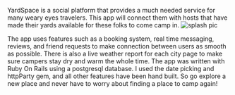 YardSpace is a social platform that provides a much needed service for many weary eyes travelers. This app will connect them with hosts that have made their yards available for these folks to come camp in.
<img class="text-center" src="http://i.imgur.com/wsDDL00.png" alt="splash pic">

The app uses features such as a booking system, real time messaging, reviews, and friend requests to make connection between users as smooth as possible. There is also a live weather report for each city page to make sure campers stay dry and warm the whole time. The app was written with Ruby On Rails using a postgresql database. I used the date picking and httpParty gem, and all other features have been hand built. So go explore a new place and never have to worry about finding a place to camp again!
